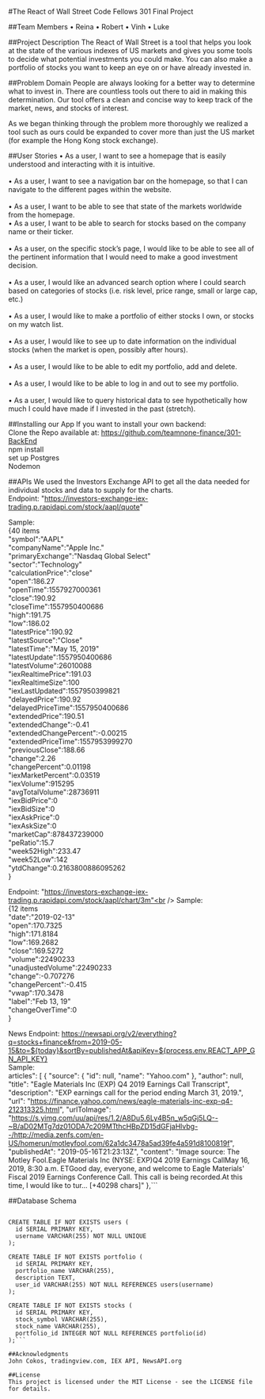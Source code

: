 #The React of Wall Street
Code Fellows 301 Final Project

##Team Members
• Reina
• Robert
• Vinh
• Luke

##Project Description
The React of Wall Street is a tool that helps you look at the state of the various indexes of US markets and gives you some tools to decide what potential investments you could make. You can also make a portfolio of stocks you want to keep an eye on or have already invested in.

##Problem Domain
People are always looking for a better way to determine what to invest in. There are countless tools out there to aid in making this determination.  Our tool offers a clean and concise way to keep track of the market, news, and stocks of interest.<br />  

As we began thinking through the problem more thoroughly we realized a tool such as ours could be expanded to cover more than just the US market (for example the Hong Kong stock exchange). 

##User Stories
• As a user, I want to see a homepage that is easily understood and interacting with it is intuitive.<br />  
• As a user, I want to see a navigation bar on the homepage, so that I can navigate to the different pages within the website.<br />  
• As a user, I want to be able to see that state of the markets worldwide from the homepage.<br /> 
• As a user, I want to be able to search for stocks based on the company name or their ticker.<br />  
• As a user, on the specific stock’s page, I would like to be able to see all of the pertinent information that I would need to make a good investment decision.<br />  
• As a user, I would like an advanced search option where I could search based on categories of stocks (i.e. risk level, price range, small or large cap, etc.)<br />  
• As a user, I would like to make a portfolio of either stocks I own, or stocks on my watch list.<br />  
• As a user, I would like to see up to date information on the individual stocks (when the market is open, possibly after hours).<br />  
• As a user, I would like to be able to edit my portfolio, add and delete.<br />  
• As a user, I would like to be able to log in and out to see my portfolio.<br />  
• As a user, I would like to query historical data to see hypothetically how much I could have made if I invested in the past (stretch).<br />  

##Installing our App
If you want to install your own backend: <br /> 
Clone the Repo available at: https://github.com/teamnone-finance/301-BackEnd<br />
npm install<br />
set up Postgres<br />
Nodemon<br />

##APIs
We used the Investors Exchange API to get all the data needed for individual stocks and data to supply for the charts. <br />
Endpoint: "https://investors-exchange-iex-trading.p.rapidapi.com/stock/aapl/quote" <br />  

Sample:<br /> 
{40 items<br /> 
"symbol":"AAPL"<br /> 
"companyName":"Apple Inc."<br /> 
"primaryExchange":"Nasdaq Global Select"<br /> 
"sector":"Technology"<br /> 
"calculationPrice":"close"<br /> 
"open":186.27<br /> 
"openTime":1557927000361<br /> 
"close":190.92<br /> 
"closeTime":1557950400686<br /> 
"high":191.75<br /> 
"low":186.02<br /> 
"latestPrice":190.92<br /> 
"latestSource":"Close"<br /> 
"latestTime":"May 15, 2019"<br /> 
"latestUpdate":1557950400686<br /> 
"latestVolume":26010088<br /> 
"iexRealtimePrice":191.03<br /> 
"iexRealtimeSize":100<br /> 
"iexLastUpdated":1557950399821<br /> 
"delayedPrice":190.92<br /> 
"delayedPriceTime":1557950400686<br /> 
"extendedPrice":190.51<br /> 
"extendedChange":-0.41<br /> 
"extendedChangePercent":-0.00215<br /> 
"extendedPriceTime":1557953999270<br /> 
"previousClose":188.66<br /> 
"change":2.26<br /> 
"changePercent":0.01198<br /> 
"iexMarketPercent":0.03519<br /> 
"iexVolume":915295<br /> 
"avgTotalVolume":28736911<br /> 
"iexBidPrice":0<br /> 
"iexBidSize":0<br /> 
"iexAskPrice":0<br /> 
"iexAskSize":0<br /> 
"marketCap":878437239000<br /> 
"peRatio":15.7<br /> 
"week52High":233.47<br /> 
"week52Low":142<br /> 
"ytdChange":0.2163800886095262<br /> 
}<br /> 

Endpoint: "https://investors-exchange-iex-trading.p.rapidapi.com/stock/aapl/chart/3m"<br /> 
Sample: <br /> 
{12 items<br /> 
"date":"2019-02-13"<br /> 
"open":170.7325<br /> 
"high":171.8184<br /> 
"low":169.2682<br /> 
"close":169.5272<br /> 
"volume":22490233<br /> 
"unadjustedVolume":22490233<br /> 
"change":-0.707276<br /> 
"changePercent":-0.415<br /> 
"vwap":170.3478<br /> 
"label":"Feb 13, 19"<br /> 
"changeOverTime":0<br /> 
}<br /> 

News Endpoint: https://newsapi.org/v2/everything?q=stocks+finance&from=2019-05-15&to=${today}&sortBy=publishedAt&apiKey=${process.env.REACT_APP_GN_API_KEY}<br /> 
Sample: <br />
articles": [
        {
            "source": {
                "id": null,
                "name": "Yahoo.com"
            },
            "author": null,
            "title": "Eagle Materials Inc (EXP) Q4 2019 Earnings Call Transcript",
            "description": "EXP earnings call for the period ending March 31, 2019.",
            "url": "https://finance.yahoo.com/news/eagle-materials-inc-exp-q4-212313325.html",
            "urlToImage": "https://s.yimg.com/uu/api/res/1.2/A8Du5.6Ly4B5n_w5qGj5LQ--~B/aD02MTg7dz01ODA7c209MTthcHBpZD15dGFjaHlvbg--/http://media.zenfs.com/en-US/homerun/motleyfool.com/62a1dc3478a5ad39fe4a591d8100819f",
            "publishedAt": "2019-05-16T21:23:13Z",
            "content": "Image source: The Motley Fool.Eagle Materials Inc (NYSE: EXP)Q4 2019 Earnings CallMay 16, 2019, 8:30 a.m. ETGood day, everyone, and welcome to Eagle Materials' Fiscal 2019 Earnings Conference Call. This call is being recorded.At this time, I would like to tur… [+40298 chars]"
        },```

##Database Schema
```DROP TABLE IF EXISTS users, portfolio, stocks;

CREATE TABLE IF NOT EXISTS users (
  id SERIAL PRIMARY KEY,
  username VARCHAR(255) NOT NULL UNIQUE
);

CREATE TABLE IF NOT EXISTS portfolio (
  id SERIAL PRIMARY KEY,
  portfolio_name VARCHAR(255),
  description TEXT,
  user_id VARCHAR(255) NOT NULL REFERENCES users(username)
);

CREATE TABLE IF NOT EXISTS stocks (
  id SERIAL PRIMARY KEY,
  stock_symbol VARCHAR(255),
  stock_name VARCHAR(255),
  portfolio_id INTEGER NOT NULL REFERENCES portfolio(id)
);```

##Acknowledgments
John Cokos, tradingview.com, IEX API, NewsAPI.org

##License
This project is licensed under the MIT License - see the LICENSE file for details.
